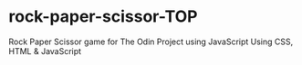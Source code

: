 # rock-paper-scissor-TOP
Rock Paper Scissor game for The Odin Project using JavaScript
Using CSS, HTML & JavaScript

